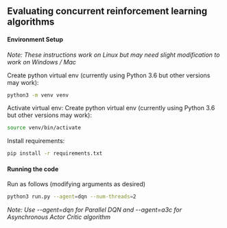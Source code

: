 ## Evaluating concurrent reinforcement learning algorithms


#### Environment Setup
*Note: These instructions work on Linux but may need slight modification to work on Windows / Mac*

Create python virtual env (currently using Python 3.6 but other versions may work):
```bash
python3 -m venv venv
```

Activate virtual env:
Create python virtual env (currently using Python 3.6 but other versions may work):
```bash
source venv/bin/activate
```

Install requirements:
```bash
pip install -r requirements.txt
```

#### Running the code
Run as follows (modifying arguments as desired)

```bash
python3 run.py --agent=dqn --num-threads=2
```

*Note: Use --agent=dqn for Parallel DQN and --agent=a3c for Asynchronous Actor Critic algorithm*
